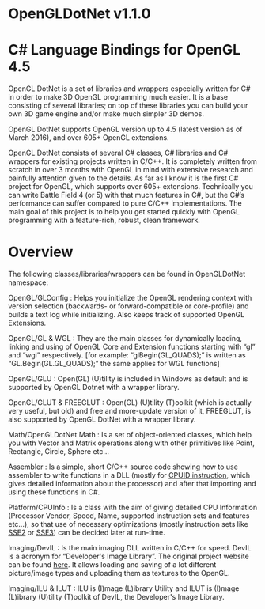 # OpenGLDotNet v1.1.0 
# C# Language Bindings for OpenGL 4.5

OpenGL DotNet is a set of libraries and wrappers especially written for C# in order to make 3D OpenGL programming much easier. It is a base consisting of several libraries; on top of these libraries you can build your own 3D game engine and/or make much simpler 3D demos.

OpenGL DotNet supports OpenGL version up to 4.5 (latest version as of March 2016), and over 605+ OpenGL extensions.

OpenGL DotNet consists of several C# classes, C# libraries and C# wrappers for existing projects written in C/C++. It is completely written from scratch in over 3 months with OpenGL in mind with extensive research and painfully attention given to the details. As far as I know it is the first C# project for OpenGL, which supports over 605+ extensions. Technically you can write Battle Field 4 (or 5) with that much features in C#, but the C#’s performance can suffer compared to pure C/C++ implementations. The main goal of this project is to help you get started quickly with OpenGL programming with a feature-rich, robust, clean framework.

# Overview
The following classes/libraries/wrappers can be found in OpenGLDotNet namespace:

OpenGL/GLConfig	:	Helps you initialize the OpenGL rendering context with version selection (backwards- or forward-compatible or core-profile) and builds a text log while initializing. Also keeps track of supported OpenGL Extensions.
 
OpenGL/GL & WGL	:	They are the main classes for dynamically loading, linking and using of OpenGL Core and Extension functions starting with “gl” and “wgl” respectively.	[for example: “glBegin(GL_QUADS);” is written as “GL.Begin(GL.GL_QUADS);” the same applies for WGL functions]
 
OpenGL/GLU	:	Open(GL) (U)tility is included in Windows as default and is supported by OpenGL Dotnet with a wrapper library.
 
OpenGL/GLUT & FREEGLUT	:	Open(GL) (U)tility (T)oolkit (which is actually very useful, but old) and free and more-update version of it, FREEGLUT, is also supported by OpenGL DotNet with a wrapper library.
 
Math/OpenGLDotNet.Math	:	Is a set of object-oriented classes, which help you with Vector and Matrix operations along with other primitives like Point, Rectangle, Circle, Sphere etc…
 
Assembler	:	Is a simple, short C/C++ source code showing how to use assembler to write functions in a DLL (mostly for [CPUID instruction](http://en.wikipedia.org/wiki/CPUID), which gives detailed information about the processor) and after that importing and using these functions in C#.
 
Platform/CPUInfo	:	Is a class with the aim of giving detailed CPU Information (Processor Vendor, Speed, Name, supported instruction sets and features etc…), so that use of necessary optimizations (mostly instruction sets like [SSE2](http://en.wikipedia.org/wiki/SSE2) or [SSE3](http://en.wikipedia.org/wiki/SSE3)) can be decided later at run-time.
 
Imaging/DevIL	:	Is the main imaging DLL written in C/C++ for speed. DevIL is a acronym for “Developer's Image Library”. The original project website can be found [here](http://openil.sourceforge.net/). It allows loading and saving of a lot different picture/image types and uploading them as textures to the OpenGL.
 
Imaging/ILU & ILUT	:	ILU is (I)mage (L)ibrary Utility and ILUT is (I)mage (L)ibrary (U)tility (T)oolkit of DevIL, the Developer's Image Library.
